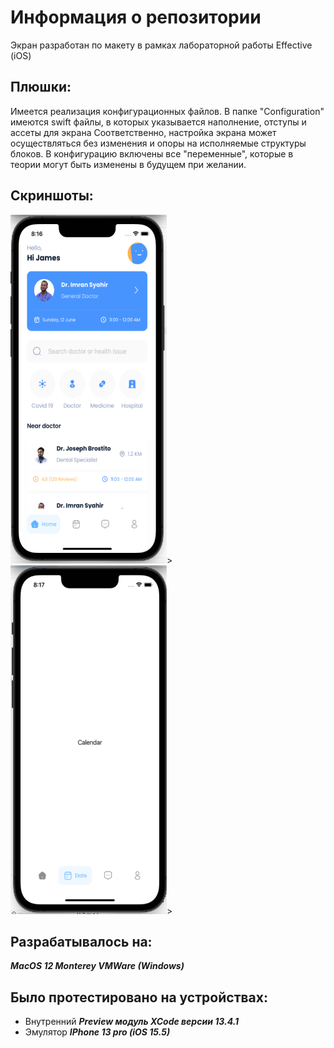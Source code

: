 # Информация о репозитории
Экран разработан по макету в рамках лабораторной работы Effective (iOS)

## Плюшки:
Имеется реализация конфигурационных файлов. В папке "Configuration" имеются swift файлы, в которых указывается наполнение, отступы и ассеты для экрана
Соответственно, настройка экрана может осуществляться без изменения и опоры на исполняемые структуры блоков.
В конфигурацию включены все "переменные", которые в теории могут быть изменены в будущем при желании. 

## Скриншоты:

<img src="https://github.com/anton418788/DoctorScreen/blob/request/iosscreen1.PNG" width="250" height="558">>
<img src="https://github.com/anton418788/DoctorScreen/blob/request/iosscreen2PNG.PNG" width="250" height="558">>

## Разрабатывалось на:
___MacOS 12 Monterey VMWare (Windows)___

## Было протестировано на устройствах:
- Внутренний ___Preview модуль XCode версии 13.4.1___
- Эмулятор ___IPhone 13 pro (iOS 15.5)___


